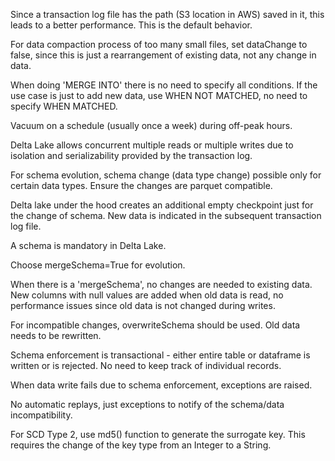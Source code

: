 

Since a transaction log file has the path (S3 location in AWS) saved in it, this leads to a better performance. This is the default behavior.

 

For data compaction process of too many small files, set dataChange to false, since this is just a rearrangement of existing data, not any change in data.

 

When doing 'MERGE INTO' there is no need to specify all conditions. If the use case is just to add new data, use WHEN NOT MATCHED, no need to specify WHEN MATCHED.

 

Vacuum on a schedule (usually once a week) during off-peak hours.

 

Delta Lake allows concurrent multiple reads or multiple writes due to isolation and serializability provided by the transaction log.

 

For schema evolution, schema change (data type change) possible only for certain data types. Ensure the changes are parquet compatible.

Delta lake under the hood creates an additional empty checkpoint just for the change of schema. New data is indicated in the subsequent transaction log file.

A schema is mandatory in Delta Lake.

Choose mergeSchema=True for evolution.

When there is a 'mergeSchema', no changes are needed to existing data. New columns with null values are added when old data is read, no performance issues since old data is not changed during writes.

For incompatible changes, overwriteSchema should be used. Old data needs to be rewritten.

Schema enforcement is transactional - either entire table or dataframe is written or is rejected. No need to keep track of individual records.

When data write fails due to schema enforcement, exceptions are raised.

No automatic replays, just exceptions to notify of the schema/data incompatibility.

For SCD Type 2, use md5() function to generate the surrogate key. This requires the change of the key type from an Integer to a String.
